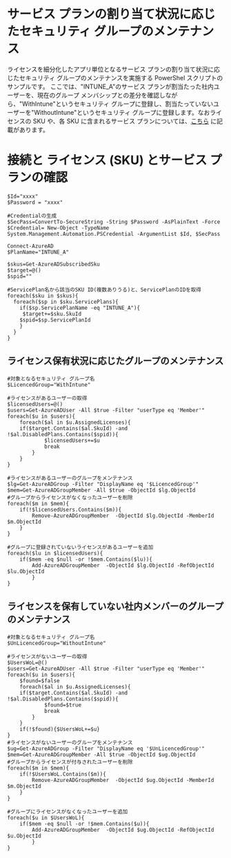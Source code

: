 # サービス プランの割り当て状況に応じたセキュリティ グループのメンテナンス
ライセンスを細分化したアプリ単位となるサービス プランの割り当て状況に応じたセキュリティ グループのメンテナンスを実施する PowerShel スクリプトのサンプルです。
ここでは、"INTUNE_A"のサービス プランが割当たった社内ユーザーを、現在のグループ メンバシップとの差分を確認しながら、"WithIntune"というセキュリティ グループに登録し、割当たっていないユーザーを"WithoutIntune"というセキュリティ グループに登録します。なおライセンスの SKU や、各 SKU に含まれるサービス プランについては、[こちら](https://docs.microsoft.com/ja-jp/azure/active-directory/enterprise-users/licensing-service-plan-reference) に記載があります。

# 接続と ライセンス (SKU) とサービス プランの確認
```
$Id="xxxx"
$Password = "xxxx"

#Credentialの生成
$SecPass=ConvertTo-SecureString -String $Password -AsPlainText -Force
$Credential= New-Object -TypeName System.Management.Automation.PSCredential -ArgumentList $Id, $SecPass

Connect-AzureAD
$PlanName="INTUNE_A"

$skus=Get-AzureADSubscribedSku
$target=@()
$spid=""

#ServicePlan名から該当のSKU ID(複数ありうる)と、ServicePlanのIDを取得
foreach($sku in $skus){
  foreach($sp in $sku.ServicePlans){
	if($sp.ServicePlanName -eq "INTUNE_A"){
	 $target+=$sku.SkuId
	$spid=$sp.ServicePlanId
	}
  }
}
```
## ライセンス保有状況に応じたグループのメンテナンス
```
#対象となるセキュリティ グループ名
$LicencedGroup="WithIntune"

#ライセンスがあるユーザーの取得
$licensedUsers=@()
$users=Get-AzureADUser -All $true -Filter "userType eq 'Member'"
foreach($u in $users){
	foreach($al in $u.AssignedLicenses){
	if($target.Contains($al.SkuId) -and !$al.DisabledPlans.Contains($spid)){
			$licensedUsers+=$u
			break
		}
	}
}

#ライセンスがあるユーザーのグループをメンテナンス
$lg=Get-AzureADGroup -Filter "DisplayName eq '$LicencedGroup'"
$mem=Get-AzureADGroupMember -All $true -ObjectId $lg.ObjectId
#グループからライセンスがなくなったユーザーを削除
foreach($m in $mem){
	if(!$licensedUsers.Contains($m)){
		Remove-AzureADGroupMember  -ObjectId $lg.ObjectId -MemberId $m.ObjectId
	}
}

#グループに登録されていないライセンスがあるユーザーを追加
foreach($lu in $licensedUsers){
	if($mem -eq $null -or !$mem.Contains($lu)){
		Add-AzureADGroupMember  -ObjectId $lg.ObjectId -RefObjectId $lu.ObjectId
		}
}
```
## ライセンスを保有していない社内メンバーのグループのメンテナンス
```
#対象となるセキュリティ グループ名
$UnLicencedGroup="WithoutIntune"

#ライセンスがないユーザーの取得
$UsersWoL=@()
$users=Get-AzureADUser -All $true -Filter "userType eq 'Member'"
foreach($u in $users){
	$found=$false
	foreach($al in $u.AssignedLicenses){
	if($target.Contains($al.SkuId) -and !$al.DisabledPlans.Contains($spid)){
			$found=$true
			break
		}
	}
	if(!$found){$UsersWoL+=$u}
}
#ライセンスがないユーザーのグループをメンテナンス
$ug=Get-AzureADGroup -Filter "DisplayName eq '$UnLicencedGroup'"
$mem=Get-AzureADGroupMember -All $true -ObjectId $ug.ObjectId
#グループからライセンスが付与されたユーザーを削除
foreach($m in $mem){
	if(!$UsersWoL.Contains($m)){
		Remove-AzureADGroupMember  -ObjectId $ug.ObjectId -MemberId $m.ObjectId
	}
}

#グループにライセンスがなくなったユーザーを追加
foreach($u in $UsersWoL){
	if($mem -eq $null -or !$mem.Contains($u)){
		Add-AzureADGroupMember  -ObjectId $ug.ObjectId -RefObjectId $u.ObjectId
		}
}

```
